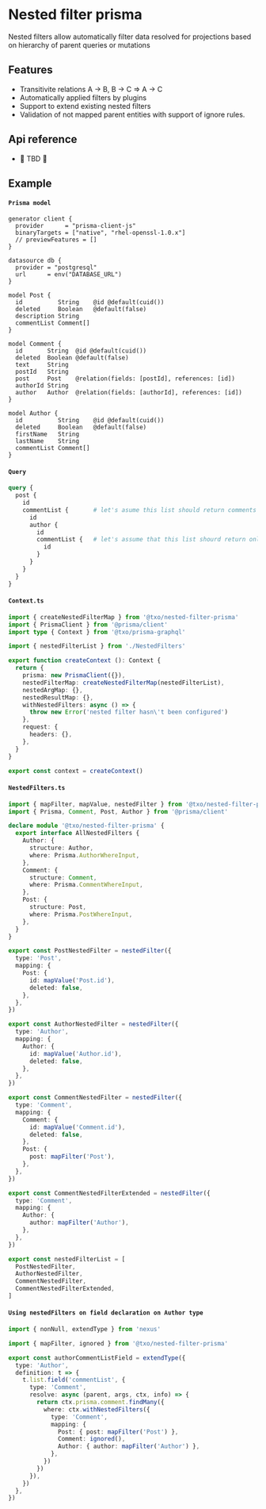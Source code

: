 # Nested filter prisma

Nested filters allow automatically filter data resolved for projections based on hierarchy of parent queries or mutations

## Features

* Transitivite relations A → B, B → C ⇒ A → C
* Automatically applied filters by plugins
* Support to extend existing nested filters
* Validation of not mapped parent entities with support of ignore rules.

## Api reference
* 🍎 TBD 🍎

## Example

#### **`Prisma model`**
```prisma:prisma/schema.prisma
generator client {
  provider      = "prisma-client-js"
  binaryTargets = ["native", "rhel-openssl-1.0.x"]
  // previewFeatures = []
}

datasource db {
  provider = "postgresql"
  url      = env("DATABASE_URL")
}

model Post {
  id          String    @id @default(cuid())
  deleted     Boolean   @default(false)
  description String
  commentList Comment[]
}

model Comment {
  id       String  @id @default(cuid())
  deleted  Boolean @default(false)
  text     String
  postId   String
  post     Post    @relation(fields: [postId], references: [id])
  authorId String
  author   Author  @relation(fields: [authorId], references: [id])
}

model Author {
  id          String    @id @default(cuid())
  deleted     Boolean   @default(false)
  firstName   String
  lastName    String
  commentList Comment[]
}

```

#### **`Query`**
```graphql
query {
  post {
    id
    commentList {       # let's asume this list should return comments that belong to post above
      id
      author {
        id
        commentList {   # let's assume that this list shourd return only comments that belong to post and author above
          id
        }
      }
    }
  }
}
```

#### **`Context.ts`**
```typescript:example/Context.ts [7]
import { createNestedFilterMap } from '@txo/nested-filter-prisma'
import { PrismaClient } from '@prisma/client'
import type { Context } from '@txo/prisma-graphql'

import { nestedFilterList } from './NestedFilters'

export function createContext (): Context {
  return {
    prisma: new PrismaClient({}),
    nestedFilterMap: createNestedFilterMap(nestedFilterList),
    nestedArgMap: {},
    nestedResultMap: {},
    withNestedFilters: async () => {
      throw new Error('nested filter hasn\'t been configured')
    },
    request: {
      headers: {},
    },
  }
}

export const context = createContext()

```

#### **`NestedFilters.ts`**
```typescript:example/NestedFilters.ts [7]
import { mapFilter, mapValue, nestedFilter } from '@txo/nested-filter-prisma'
import { Prisma, Comment, Post, Author } from '@prisma/client'

declare module '@txo/nested-filter-prisma' {
  export interface AllNestedFilters {
    Author: {
      structure: Author,
      where: Prisma.AuthorWhereInput,
    },
    Comment: {
      structure: Comment,
      where: Prisma.CommentWhereInput,
    },
    Post: {
      structure: Post,
      where: Prisma.PostWhereInput,
    },
  }
}

export const PostNestedFilter = nestedFilter({
  type: 'Post',
  mapping: {
    Post: {
      id: mapValue('Post.id'),
      deleted: false,
    },
  },
})

export const AuthorNestedFilter = nestedFilter({
  type: 'Author',
  mapping: {
    Author: {
      id: mapValue('Author.id'),
      deleted: false,
    },
  },
})

export const CommentNestedFilter = nestedFilter({
  type: 'Comment',
  mapping: {
    Comment: {
      id: mapValue('Comment.id'),
      deleted: false,
    },
    Post: {
      post: mapFilter('Post'),
    },
  },
})

export const CommentNestedFilterExtended = nestedFilter({
  type: 'Comment',
  mapping: {
    Author: {
      author: mapFilter('Author'),
    },
  },
})

export const nestedFilterList = [
  PostNestedFilter,
  AuthorNestedFilter,
  CommentNestedFilter,
  CommentNestedFilterExtended,
]

```

#### **`Using nestedFilters on field declaration on Author type`**
```typescript
import { nonNull, extendType } from 'nexus'

import { mapFilter, ignored } from '@txo/nested-filter-prisma'

export const authorCommentListField = extendType({
  type: 'Author',
  definition: t => {
    t.list.field('commentList', {
      type: 'Comment',
      resolve: async (parent, args, ctx, info) => {
        return ctx.prisma.comment.findMany({
          where: ctx.withNestedFilters({
            type: 'Comment',
            mapping: {
              Post: { post: mapFilter('Post') },
              Comment: ignored(),
              Author: { author: mapFilter('Author') },
            },
          })
        })
      }),
    })
  },
})
```
